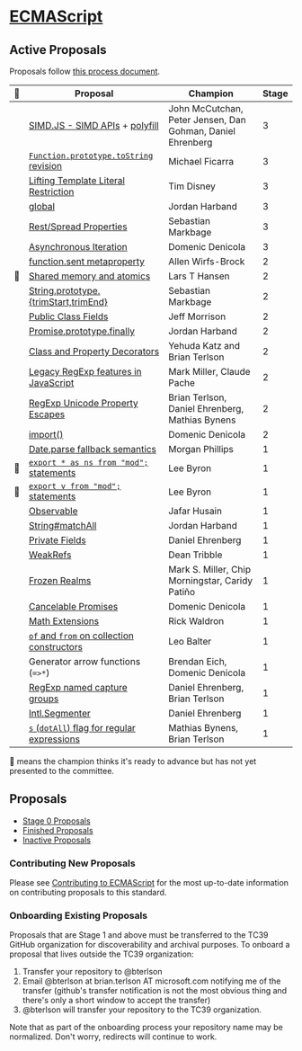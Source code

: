 [ECMAScript](https://github.com/tc39/ecma262)
====

## Active Proposals
Proposals follow [this process document](https://tc39.github.io/process-document/).

| 🚀 | Proposal                                                                                                  | Champion                           | Stage |
|---|-----------------------------------------------------------------------------------------------------------|------------------------------------|-------|
|   | [SIMD.JS - SIMD APIs](https://docs.google.com/presentation/d/1MY9NHrHmL7ma7C8dyNXvmYNNGgVmmxXk8ZIiQtPlfH4/edit?usp=sharing) + [polyfill](http://tc39.github.io/ecmascript_simd/) | John McCutchan, Peter Jensen, Dan Gohman, Daniel Ehrenberg | 3 |
|   | [`Function.prototype.toString` revision](https://github.com/tc39/Function-prototype-toString-revision)    | Michael Ficarra                    | 3 |
|   | [Lifting Template Literal Restriction](https://github.com/tc39/proposal-template-literal-revision)        | Tim Disney                         | 3 |
|   | [global](https://github.com/tc39/proposal-global)                                                         | Jordan Harband                     | 3 |
|   | [Rest/Spread Properties](https://github.com/sebmarkbage/ecmascript-rest-spread)                           | Sebastian Markbage                 | 3 |
|   | [Asynchronous Iteration](https://github.com/tc39/proposal-async-iteration)                                | Domenic Denicola                   | 3 |
|   | [function.sent metaproperty](https://github.com/allenwb/ESideas/blob/master/Generator%20metaproperty.md)  | Allen Wirfs-Brock                  | 2 |
| 🚀 | [Shared memory and atomics](https://github.com/tc39/ecmascript_sharedmem)                                 | Lars T Hansen                      | 2 |
|   | [String.prototype.{trimStart,trimEnd}](https://github.com/sebmarkbage/ecmascript-string-left-right-trim)  | Sebastian Markbage                 | 2 |
|   | [Public Class Fields](https://tc39.github.io/proposal-class-public-fields/)                               | Jeff Morrison                      | 2 |
|   | [Promise.prototype.finally](https://github.com/tc39/proposal-promise-finally)                             | Jordan Harband                     | 2 |
|   | [Class and Property Decorators](http://tc39.github.io/proposal-decorators/)                               | Yehuda Katz and Brian Terlson      | 2 |
|   | [Legacy RegExp features in JavaScript](https://github.com/tc39/proposal-regexp-legacy-features)           | Mark Miller, Claude Pache          | 2 |
|   | [RegExp Unicode Property Escapes](https://github.com/tc39/proposal-regexp-unicode-property-escapes) | Brian Terlson, Daniel Ehrenberg, Mathias Bynens | 2 |
|   | [import()](https://github.com/tc39/proposal-dynamic-import)                                           | Domenic Denicola                   | 2 |
|   | [Date.parse fallback semantics](https://github.com/mrrrgn/proposal-date-time-string-format)               | Morgan Phillips                    | 1 |
| 🚀 | [`export * as ns from "mod";` statements](https://github.com/leebyron/ecmascript-export-ns-from)          | Lee Byron                          | 1 |
| 🚀 | [`export v from "mod";` statements](https://github.com/leebyron/ecmascript-export-default-from)           | Lee Byron                          | 1 |
|   | [Observable](https://github.com/tc39/proposal-observable)                                                 | Jafar Husain                       | 1 |
|   | [String#matchAll](https://github.com/tc39/String.prototype.matchAll)                                      | Jordan Harband                     | 1 |
|   | [Private Fields](https://github.com/tc39/proposal-private-fields)                                         | Daniel Ehrenberg                   | 1 |
|   | [WeakRefs](https://github.com/tc39/proposal-weakrefs)                                                     | Dean Tribble                       | 1 |
|   | [Frozen Realms](https://github.com/FUDCo/frozen-realms)                                      | Mark S. Miller, Chip Morningstar, Caridy Patiño | 1 |
|   | [Cancelable Promises](https://github.com/tc39/proposal-cancelable-promises)                               | Domenic Denicola                   | 1 |
|   | [Math Extensions](https://github.com/rwaldron/proposal-math-extensions)                                   | Rick Waldron                       | 1 |
|   | [`of` and `from` on collection constructors](https://github.com/leobalter/proposal-setmap-offrom)         | Leo Balter                         | 1 |
|   | Generator arrow functions (`=>*`)                                                                         | Brendan Eich, Domenic Denicola     | 1 |
|   | [RegExp named capture groups](https://github.com/tc39/proposal-regexp-named-groups)                       | Daniel Ehrenberg, Brian Terlson    | 1 |
|   | [Intl.Segmenter](https://github.com/tc39/proposal-intl-segmenter)                                         | Daniel Ehrenberg                   | 1 |
|   | [`s` (`dotAll`) flag for regular expressions](https://github.com/mathiasbynens/es-regexp-dotall-flag)     | Mathias Bynens, Brian Terlson      | 1 |

🚀 means the champion thinks it's ready to advance but has not yet presented to the committee.

## Proposals
 - [Stage 0 Proposals](stage-0-proposals.md)
 - [Finished Proposals](finished-proposals.md)
 - [Inactive Proposals](inactive-proposals.md)

### Contributing New Proposals

Please see [Contributing to ECMAScript](/CONTRIBUTING.md) for the most up-to-date information on contributing proposals to this standard.

### Onboarding Existing Proposals

Proposals that are Stage 1 and above must be transferred to the TC39 GitHub organization for discoverability and archival purposes. To onboard a proposal that lives outside the TC39 organization:

1. Transfer your repository to @bterlson
2. Email @bterlson at brian.terlson AT microsoft.com notifying me of the transfer (github's transfer notification is not the most obvious thing and there's only a short window to accept the transfer)
3. @bterlson will transfer your repository to the TC39 organization.

Note that as part of the onboarding process your repository name may be normalized. Don't worry, redirects will continue to work.
